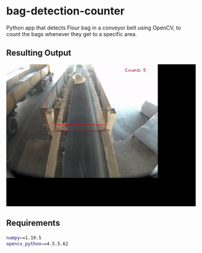 # bag-detection-counter
Python app that detects Flour bag in a conveyor belt using OpenCV, to count the bags whenever they get to a specific area. 

## Resulting Output
![output gif](src/output.gif)

## Requirements 
```bash
numpy==1.19.5
opencv_python==4.5.5.62
```